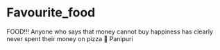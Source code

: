 # Favourite_food
FOOD!!!
Anyone who says that money cannot buy happiness has clearly never spent their money on pizza 🍕 
Panipuri
